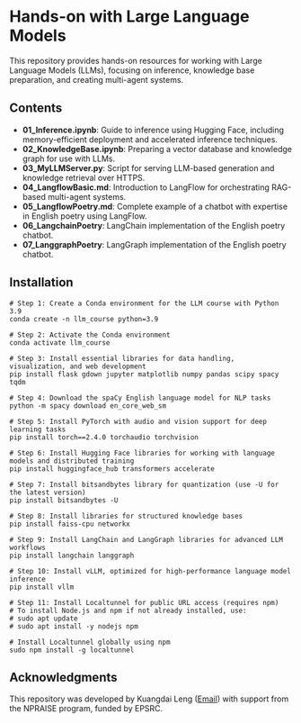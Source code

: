 # Hands-on with Large Language Models

This repository provides hands-on resources for working with Large Language Models (LLMs), focusing on inference, knowledge base preparation, 
and creating multi-agent systems.

## Contents
- **01_Inference.ipynb**: Guide to inference using Hugging Face, including memory-efficient deployment and accelerated inference techniques.
- **02_KnowledgeBase.ipynb**: Preparing a vector database and knowledge graph for use with LLMs.
- **03_MyLLMServer.py**: Script for serving LLM-based generation and knowledge retrieval over HTTPS.
- **04_LangflowBasic.md**: Introduction to LangFlow for orchestrating RAG-based multi-agent systems.
- **05_LangflowPoetry.md**: Complete example of a chatbot with expertise in English poetry using LangFlow.
- **06_LangchainPoetry**: LangChain implementation of the English poetry chatbot.
- **07_LanggraphPoetry**: LangGraph implementation of the English poetry chatbot.

## Installation

```shell
# Step 1: Create a Conda environment for the LLM course with Python 3.9
conda create -n llm_course python=3.9

# Step 2: Activate the Conda environment
conda activate llm_course

# Step 3: Install essential libraries for data handling, visualization, and web development
pip install flask gdown jupyter matplotlib numpy pandas scipy spacy tqdm

# Step 4: Download the spaCy English language model for NLP tasks
python -m spacy download en_core_web_sm

# Step 5: Install PyTorch with audio and vision support for deep learning tasks
pip install torch==2.4.0 torchaudio torchvision

# Step 6: Install Hugging Face libraries for working with language models and distributed training
pip install huggingface_hub transformers accelerate

# Step 7: Install bitsandbytes library for quantization (use -U for the latest version)
pip install bitsandbytes -U

# Step 8: Install libraries for structured knowledge bases
pip install faiss-cpu networkx

# Step 9: Install LangChain and LangGraph libraries for advanced LLM workflows
pip install langchain langgraph

# Step 10: Install vLLM, optimized for high-performance language model inference
pip install vllm

# Step 11: Install Localtunnel for public URL access (requires npm)
# To install Node.js and npm if not already installed, use:
# sudo apt update
# sudo apt install -y nodejs npm

# Install Localtunnel globally using npm
sudo npm install -g localtunnel
```

## Acknowledgments
This repository was developed by Kuangdai Leng ([Email](kuangdai.leng@stfc.ac.uk)) with support from the NPRAISE program, funded by EPSRC.
